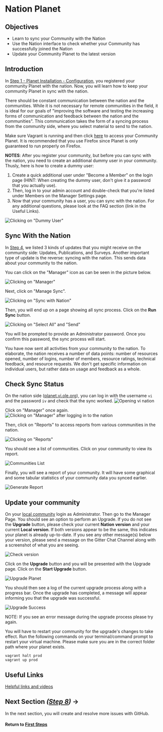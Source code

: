 # Nation Planet

## Objectives

* Learn to sync your Community with the Nation
* Use the Nation interface to check whether your Community has successfully joined the Nation
* Update your Community Planet to the latest version

## Introduction

In [Step 1 - Planet Installation - Configuration](vi-configurations-vagrant.md), you registered your community Planet with the nation. Now, you will learn how to keep your community Planet in sync with the nation.

There should be constant communication between the nation and the communities. While it is not necessary for remote communities in the field, it is ideal for our goals of "improving the software and testing the increasing forms of communication and feedback between the nation and the communities". This communication takes the form of a syncing process from the community side, where you select material to send to the nation.

Make sure Vagrant is running and then click [here](http://localhost:3100) to access your Community Planet.
It is recommended that you use Firefox since Planet is only guaranteed to run properly on Firefox.

**NOTES**: After you register your community, but before you can sync with the nation, you need to create an additional dummy user in your community. Thusly, here is how to create a dummy user:
1. Create a quick additional user under "Become a Member" on the login page (HINT: When creating the dummy user, don't give it   a password that you actually use).
2. Then, log in to your admin account and double-check that you're listed under Members on the Manager Settings page.
3. Now that your community has a user, you can sync with the nation.
For any additional questions, please look at the FAQ section (link in the Useful Links).

![Clicking on "Dummy User"](images/vi-become-member.png "Dummy User")

## Sync With the Nation

In [Step 4](vi-planetapps.md#Different_Kinds_of_Updates_to_Your_Community), we listed 3 kinds of updates that you might receive on the community side: Updates, Publications, and Surveys. Another important type of update is the reverse: syncing with the nation. This sends data about your community to the nation.

You can click on the "Manager" icon as can be seen in the picture below.

![Clicking on "Manager"](images/edit-vi-nation-manager.png "Dashboard in your localhost")

Next, click on "Manage Sync".

![Clicking on "Sync with Nation"](images/vi-nation-sync.png "Community Manage Page in your localhost")

Then, you will end up on a page showing all sync process. Click on the **Run Sync** button.

![Clicking on "Select All" and "Send"](images/vi-nation-sync-send.png "Community Manage Page in your localhost")

You will be prompted to provide an Administrator password. Once you confirm this password, the sync process will start.

You have now sent all activities from your community to the nation. To elaborate, the nation receives a number of data points: number of resources opened, number of logins, number of members, resource ratings, technical feedback, and resource requests. We don't get specific information on individual users, but rather data on usage and feedback as a whole.

## Check Sync Status

On the nation side ([planet.vi.ole.org](http://planet.vi.ole.org)), you can log in with the username `vi` and the password `iv` and check that the sync worked.
![Opening vi nation](images/vi-login-page.png "Login page on vi nation")

Click on "Manager" once again.
![Clicking on "Manager" after logging in to the nation](images/vi-manager-link.png "Dashboard in ole site")

Then, click on "Reports" to access reports from various communities in the nation.

![Clicking on "Reports"](images/vi-manager-dashboard.png "Manager Page in ole site")

You should see a list of communities. Click on your community to view its report.

![Communities List](images/vi-nation-communities.png "Report Communities List Page in ole site")

Finally, you will see a report of your community. It will have some graphical and some tabular statistics of your community data you synced earlier.

![Generate Report](images/vi-nation-report.png "Communities Requests Page in ole site")

## Update your community

On your [local community](http://localhost:3100) login as Administrator. Then go to the Manager Page. You should see an option to perform an Upgrade.
If you do not see the **Upgrade** button, please check your current **Nation version** and your current **Local version**. If both versions appear to be the same, this indicates your planet is already up-to-date. If you see any other message(s) below your version, please send a message on the Gitter Chat Channel along with a screenshot of what you are seeing.

![Check version](images/vi-planet-version.png "Communities Check version")

Click on the **Upgrade** button and you will be presented with the Upgrade page. Click on the **Start Upgrade** button.

![Upgrade Planet](images/vi-planet-upgrade.png "Communities Upgrade")

You should then see a log of the current upgrade process along with a progress bar. Once the upgrade has completed, a message will appear informing you that the upgrade was successful.

![Upgrade Success](images/vi-planet-upgrade-success.png "Communities Upgrade successful")

NOTE: If you see an error message during the upgrade process please try again.

You will have to restart your community for the upgrade's changes to take effect.
Run the following commands on your terminal/command prompt to restart your virtual machine. Please make sure you are in the correct folder path where your planet exists.

```
vagrant halt prod
vagrant up prod
```

## Useful Links

[Helpful links and videos](vi-faq.md#Helpful_Links)

## Next Section _([Step 8](vi-create-issues-and-pull-requests.md))_ **→**


In the next section, you will create and resolve more issues with GitHub.

#### Return to [First Steps](vi-first-steps.md#Step_7_-_Nation_Planet)
